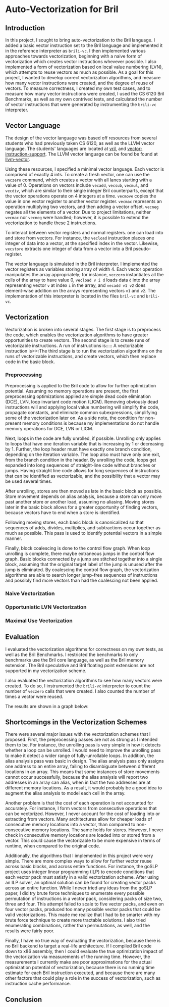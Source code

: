 # Auto-Vectorization for Bril

## Introduction

In this project, I sought to bring auto-vectorization to the Bril language. I added a basic vector instruction set to the Bril language and implemented it in the reference interpreter as `brili-vc`. I then implemented various approaches towards vectorization, beginning with a naive form of vectorization which creates vector instructions whevever possible. I also implemented a form of vectorization based on local value numbering (LVN), which attempts to reuse vectors as much as possible. As a goal for this project, I wanted to develop correct vectorization algorithms, and measure how many vector instructions were created, and the degree of reuse of vectors. To measure correctness, I created my own test cases, and to measure how many vector instructions were created, I used the CS 6120 Bril Benchmarks, as well as my own contrived tests, and calculated the number of vector instructions that were generated by instrumenting the `brili-vc` interpreter.

## Vector Language

The design of the vector language was based off resources from several students who had previously taken CS 6120, as well as the LLVM vector language. The students' languages are located at [vril](https://www.cs.cornell.edu/courses/cs6120/2019fa/blog/vril-vector-bril/), and [vector-instruction-support](https://www.cs.cornell.edu/courses/cs6120/2019fa/blog/interpreter-vector-support/). The LLVM vector language can be found be found at [llvm-vector](https://llvm.org/docs/LangRef.html#vector-operations).

Using these resources, I specified a minimal vector language. Each vector is comprised of exactly 4 ints. To create a fresh vector, one can use the `veczero` command, which creates a vector with all lanes starting with a value of 0. Operations on vectors include `vecadd`, `vecsub`, `vecmul`, and `vecdiv`, which are similar to their single integer Bril counterparts, except that the vector operations operate on 4 integers at a time. `vecmove` copies the value in one vector register to another vector register. `vecmac` represents an operation multiplying two vectors, and then adding a vector offset. `vecneg` negates all the elements of a vector. Due to project limitations, neither `vecmac` nor `vecneg` were handled; however, it is possible to extend the vectorization to handle these 2 instructions. 

To interact between vector registers and normal registers. one can load into and store from vectors. For instance, the `vecload` instruction places one integer of data into a vector, at the specified index in the vector. Likewise, `vecstore` extracts one integer of data from a vector into a Bril pseudo-register. 

The vector language is simulated in the Bril interpreter. I implemented the vector registers as variables storing array of width 4. Each vector operation manipulates the array appropriately; for instance, `veczero` instantiates all the cells of the array to have value 0, `vecload v i d` loads data `d` into the array representing vector `v` at index `i` in the array, and `vecadd v1 v2` does element-wise addition on the arrays representing vectors `v1` and `v2`. The implementation of this interpreter is located in the files `bril-vc` and `brili-vc`.

## Vectorization

Vectorization is broken into several stages. The first stage is to preprocess the code, which enables the vectorization algorithms to have greater opportunities to create vectors. The second stage is to create runs of vectorizable instructions. A run of instructions is::::: A vectorizable instruction is>>:The third stage is to run the vectorization algorithms on the runs of vectorizable instructions, and create vectors, which then replace code in the basic block. 

### Preprocessing

Preprocessing is applied to the Bril code to allow for further optimization potential. Assuming no memory operations are present, the first preprocessing optimizations applied are simple dead code elimination (DCE), LVN, loop invariant code motion (LICM). Removing obviously dead instructions will and applying local value numbering will simplify the code, propagate constants, and eliminate common subexpressions, simplifying some of the vectorization later on. As a side note, the condition for non-present memory conditions is because my implementations do not handle memory operations for DCE, LVN or LICM.

Next, loops in the code are fully unrolled, if possible. Unrolling only applies to loops that have one iteration variable that is increasing by 1 or decreasing by 1. Further, the loop header must have exactly one branch condition, depending on the iteration variable. The loop also must have only one exit, from the branch condition in the header. By unrolling the code, loops get expanded into long sequences of straight-line code without branches or jumps. Having straight line code allows for long sequences of instructions that can be identified as vectorizable, and the possibility that a vector may be used several times.

After unrolling, stores are then moved as late in the basic block as possible. Store movement depends on alias analysis, because a store can only move past another store or another load, assuming no aliasing. Moving stores later in the basic block allows for a greater opportunity of finding vectors, because vectors have to end when a store is identified.

Following moving stores, each basic block is canonicalized so that sequences of adds, divides, multiplies, and subtractions occur together as much as possible. This pass is used to identify potential vectors in a simple manner.

Finally, block coalescing is done to the control flow graph. When loop unrolling is complete, there maybe extraneous jumps in the control flow graph. Basic blocks connected by a jump are stitched together into a single block, assuming that the original target label of the jump is unused after the jump is eliminated. By coalescing the control flow graph, the vectorization algorithms are able to search longer jump-free sequences of instructions and possibly find more vectors than had the coalescing not been applied.

### Naive Vectorization

### Opportunistic LVN Vectorization

### Maximal Use Vectorization

## Evaluation

I evaluated the vectorization algorithms for correctness on my own tests, as well as the Bril Benchmarks. I restricted the benchmarks to only benchmarks use the Bril core language, as well as the Bril memory extension. The Bril speculative and Bril floating point extensions are not supported in my vectorization scheme.

I also evaluated the vectorization algorithms to see how many vectors were created. To do so, I instrumented the `brili-vc` interpreter to count the number of `veczero` calls that were created. I also counted the number of times a vector were reused.

The results are shown in a graph below:

## Shortcomings in the Vectorization Schemes

There were several major issues with the vectorization schemes that I proposed. First, the preprocessing passes are not as strong as I intended them to be. For instance, the unrolling pass is very simple in how it detects whether a loop can be unrolled. I would need to improve the unrolling pass to make it detect a wider range of fully-unrollable loops. In addition, the alias analysis pass was basic in design. The alias analysis pass only assigns one address to an entire array, failing to disambiguate between different locations in an array. This means that some instances of store movements cannot occur successfully, because the alias analysis will report two addresses in an array can alias, when in fact the two addresses are at different memory locations. As a result, it would probably be a good idea to augment the alias analysis to model each cell in the array.

Another problem is that the cost of each operation is not accounted for accurately. For instance, I form vectors from consecutive operations that can be vectorized. However, I never account for the cost of loading into or extracting from vectors. Many architectures allow for cheaper loads of consecutive memory locations into a vector, than compared to non-consecutive memory locations. The same holds for stores. However, I never check in consecutive memory locations are loaded into or stored from a vector. This could cause the vectorizable to be more expensive in terms of runtime, when compared to the original code.

Additionally, the algorithms that I implemented in this project were very simple. There are more complex ways to allow for further vector reuse across basic blocks, and across entire functions. For instance, the goSLP project uses integer linear programming (ILP) to encode conditions that each vector pack must satisfy in a valid vectorization scheme. After using an ILP solver, an optimal solution can be found for creating vector packs across an entire function. While I never tried any ideas from the goSLP paper, I did try brute force techniques to enumerate every possible permutation of instructions in a vector pack, considering packs of size two, three and four. This attempt failed to scale to five vector packs, and even on four vector packs, produced too many possible vector packs that could be valid vectorizations. This made me realize that I had to be smarter with my brute force technique to create more tractable solutions. I also tried enumerating combinations, rather than permutations, as well, and the results were fairly poor. 

Finally, I have no true way of evaluating the vectorization, because there is no Bril backend to target a real-life architecture. If I compiled Bril code down to x86 assembly, then I could evaluate the true optimization impact of the vectorization via measurements of the running time. However, the measurements I currently make are poor approximations for the actual optimization potential of vectorization, because there is no running time estimate for each Bril instruction executed, and because there are many other factors that could play a role in the success of vectorization, such as instruction cache performance.

## Conclusion
